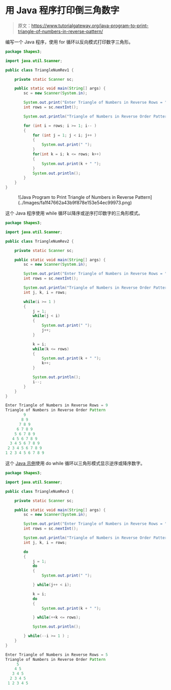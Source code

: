 # 用 Java 程序打印倒三角数字

> 原文：<https://www.tutorialgateway.org/java-program-to-print-triangle-of-numbers-in-reverse-pattern/>

编写一个 Java 程序，使用 for 循环以反向模式打印数字三角形。

```java
package Shapes3;

import java.util.Scanner;

public class TriangleNumRev1 {

	private static Scanner sc;

	public static void main(String[] args) {
		sc = new Scanner(System.in);

		System.out.print("Enter Triangle of Numbers in Reverse Rows = ");
		int rows = sc.nextInt();

		System.out.println("Triangle of Numbers in Reverse Order Pattern");

		for (int i = rows; i >= 1; i-- ) 
		{
			for (int j = 1; j < i; j++ ) 
			{
				System.out.print(" ");
			}
			for(int k = i; k <= rows; k++) 
			{
				System.out.print(k + " ");
			}
			System.out.println();
		}
	}
}
```

<figure class="wp-block-image size-large">![Java Program to Print Triangle of Numbers in Reverse Pattern](../Images/fa1f47662a43b9f878e153e54ec99973.png)</figure>

这个 Java 程序使用 while 循环以降序或逆序打印数字的三角形模式。

```java
package Shapes3;

import java.util.Scanner;

public class TriangleNumRev2 {

	private static Scanner sc;

	public static void main(String[] args) {
		sc = new Scanner(System.in);

		System.out.print("Enter Triangle of Numbers in Reverse Rows = ");
		int rows = sc.nextInt();

		System.out.println("Triangle of Numbers in Reverse Order Pattern");
		int j, k, i = rows;

		while(i >= 1 ) 
		{
			j = 1; 
			while(j < i) 
			{
				System.out.print(" ");
				j++;
			}

			k = i;
			while(k <= rows) 
			{
				System.out.print(k + " ");
				k++;
			}

			System.out.println();
			i--;
		}
	}
}
```

```java
Enter Triangle of Numbers in Reverse Rows = 9
Triangle of Numbers in Reverse Order Pattern
        9 
       8 9 
      7 8 9 
     6 7 8 9 
    5 6 7 8 9 
   4 5 6 7 8 9 
  3 4 5 6 7 8 9 
 2 3 4 5 6 7 8 9 
1 2 3 4 5 6 7 8 9 
```

这个 [Java 示例](https://www.tutorialgateway.org/learn-java-programs/)使用 do while 循环以三角形模式显示逆序或降序数字。

```java
package Shapes3;

import java.util.Scanner;

public class TriangleNumRev3 {

	private static Scanner sc;

	public static void main(String[] args) {
		sc = new Scanner(System.in);

		System.out.print("Enter Triangle of Numbers in Reverse Rows = ");
		int rows = sc.nextInt();

		System.out.println("Triangle of Numbers in Reverse Order Pattern");
		int j, k, i = rows;

		do
		{
			j = 1; 
			do 
			{
				System.out.print(" ");

			} while(j++ < i);

			k = i;
			do 
			{
				System.out.print(k + " ");

			} while(++k <= rows);

			System.out.println();

		} while(--i >= 1 ) ;
	}
}
```

```java
Enter Triangle of Numbers in Reverse Rows = 5
Triangle of Numbers in Reverse Order Pattern
     5 
    4 5 
   3 4 5 
  2 3 4 5 
 1 2 3 4 5 
```